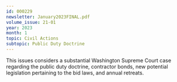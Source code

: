 ```yaml
---
id: 000229
newsletter: January2023FINAL.pdf
volume_issue: 21-01
year: 2023
month: 1
topic: Civil Actions
subtopic: Public Duty Doctrine
---
```


This issues considers a substantial Washington Supreme Court case regarding the public duty doctrine, contractor bonds, new potential legislation pertaining to the bid laws, and annual retreats.